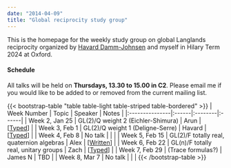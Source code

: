 ```yaml
---
date: "2014-04-09"
title: "Global reciprocity study group"
---
```


This is the homepage for the weekly study group on global Langlands reciprocity organized by [Havard Damm-Johnsen](https://users.ox.ac.uk/~quee4127/) and myself in Hilary Term 2024 at Oxford.

#### Schedule

All talks will be held on **Thursdays, 13.30 to 15.00 in C2**. Please email me if you would like to be added to or removed from the current mailing list.

{{< bootstrap-table "table table-light table-striped table-bordered" >}}
|   Week Number  | Topic | Speaker | Notes |
|:---------------|:------|:--------|:------|
| Week 2, Jan 25 | GL(2)/Q weight 2 (Eichler-Shimura) | Arun | [[Typed](/study-groups/global-reciprocity/week-2-arun.pdf)] |
| Week 3, Feb 1  | GL(2)/Q weight 1 (Deligne-Serre) | Havard | [[Typed](/study-groups/global-reciprocity/week-3-havard.pdf)] |
| Week 4, Feb 8  | No talk |  |  |
| Week 5, Feb 15 | GL(2)/F totally real, quaternion algebras | Alex | [[Written](/study-groups/global-reciprocity/week-5-alex.pdf)] |
| Week 6, Feb 22 | GL(n)/F totally real, unitary groups | Zach | [[Typed](/study-groups/global-reciprocity/week-6-zach.pdf)] |
| Week 7, Feb 29 | (Trace formulas?) | James N | TBD |
| Week 8, Mar 7  | No talk |  |  |
{{< /bootstrap-table >}}